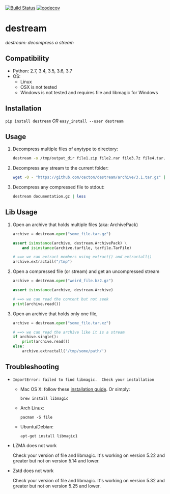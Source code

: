 [![Build Status](https://travis-ci.org/cecton/destream.svg?branch=main)](https://travis-ci.org/cecton/destream)
[![codecov](https://codecov.io/gh/cecton/destream/branch/main/graph/badge.svg)](https://codecov.io/gh/cecton/destream)

destream
========

_destream: decompress a stream_

Compatibility
-------------

 *  Python: 2.7, 3.4, 3.5, 3.6, 3.7
 *  OS:
     -  Linux
     -  OSX is not tested
     -  Windows is not tested and requires file and libmagic for Windows

Installation
------------

```pip install destream``` *OR* ```easy_install --user destream```

Usage
-----

1.  Decompress multiple files of anytype to directory:

    ```bash
    destream -o /tmp/output_dir file1.zip file2.rar file3.7z file4.tar.bz2
    ```
2.  Decompress any stream to the current folder:

    ```bash
    wget -O - "https://github.com/cecton/destream/archive/3.1.tar.gz" | destream -o ./
    ```
3.  Decompress any compressed file to stdout:

    ```bash
    destream documentation.gz | less
    ```



Lib Usage
---------

1.  Open an archive that holds multiple files (aka: ArchivePack)
    ```python
    archive = destream.open("some_file.tar.gz")

    assert isinstance(archive, destream.ArchivePack) \
        and isinstance(archive.tarfile, tarfile.TarFile)

    # ==> we can extract members using extract() and extractall()
    archive.extractall("/tmp")
    ```
2.  Open a compressed file (or stream) and get an uncompressed stream
    ```python
    archive = destream.open("weird_file.bz2.gz")

    assert isinstance(archive, destream.Archive)

    # ==> we can read the content but not seek
    print(archive.read())
    ```
3.  Open an archive that holds only one file,
    ```python
    archive = destream.open("some_file.tar.xz")

    # ==> we can read the archive like it is a stream
    if archive.single():
        print(archive.read())
    else:
        archive.extractall('/tmp/some/path/')
    ```

Troubleshooting
---------------

*   ```ImportError: failed to find libmagic.  Check your installation```

    *   Mac OS X: follow these
        [installation guide](http://www.brambraakman.com/blog/comments/installing_libmagic_in_mac_os_x_for_python-magic/). Or simply:

        ```
        brew install libmagic
        ```

    *   Arch Linux:

        ```
        pacman -S file
        ```
    *   Ubuntu/Debian:

        ```
        apt-get install libmagic1
        ```

*   LZMA does not work

    Check your version of file and libmagic. It's working on version 5.22 and
    greater but not on version 5.14 and lower.

*   Zstd does not work

    Check your version of file and libmagic. It's working on version 5.32 and
    greater but not on version 5.25 and lower.
